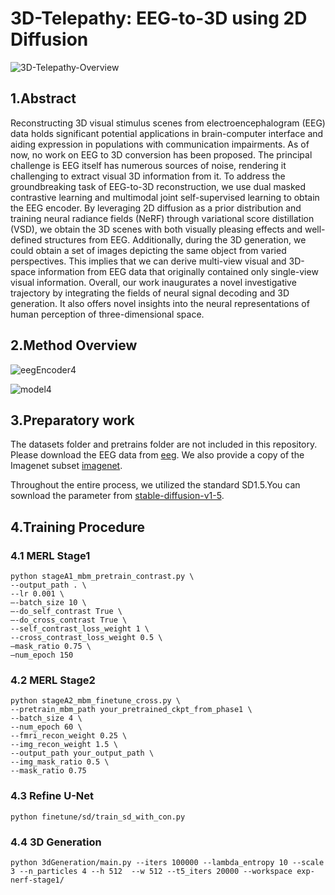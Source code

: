 # 3D-Telepathy: EEG-to-3D using 2D Diffusion

![3D-Telepathy-Overview](https://github.com/gegen666/EEGTo3D/assets/113605829/c68a54ad-7974-47d8-90f6-7ed27acdbdb3)

## 1.Abstract
Reconstructing 3D visual stimulus scenes from electroencephalogram (EEG) data holds significant potential applications in brain-computer interface and aiding expression in populations with communication impairments. As of now, no work on EEG to 3D conversion has been proposed. The principal challenge is EEG itself has numerous sources of noise, rendering it challenging to extract visual 3D information from it. To address the groundbreaking task of EEG-to-3D reconstruction, we use dual masked contrastive learning and multimodal joint self-supervised learning to obtain the EEG encoder. By leveraging 2D diffusion as a prior distribution and training neural radiance fields (NeRF) through variational score distillation (VSD), we obtain the 3D scenes with both visually pleasing effects and well-defined structures from EEG. Additionally, during the 3D generation, we could obtain a set of images depicting the same object from varied  perspectives. This implies that we can derive multi-view visual and 3D-space information from EEG data that originally contained only single-view visual information. Overall, our work inaugurates a novel investigative trajectory by integrating the fields of neural signal decoding and 3D generation. It also offers novel insights into the neural representations of human perception of three-dimensional space.
## 2.Method Overview
![eegEncoder4](https://github.com/gegen666/EEGTo3D/assets/113605829/78255d41-52d1-42d7-9c30-6e0b3095fc67)

![model4](https://github.com/gegen666/EEGTo3D/assets/113605829/1ab7edb0-03c9-4e6a-a579-6a189de55344)

## 3.Preparatory work
The datasets folder and pretrains folder are not included in this repository. Please download the EEG data from [eeg](https://github.com/perceivelab/eeg_visual_classification). We also provide a copy of the Imagenet subset [imagenet](https://drive.google.com/file/d/1y7I9bG1zKYqBM94odcox_eQjnP9HGo9-/view?usp=drive_link).

Throughout the entire process, we utilized the standard SD1.5.You can sownload the parameter from [stable-diffusion-v1-5](https://huggingface.co/runwayml/stable-diffusion-v1-5).

## 4.Training Procedure
### 4.1 MERL Stage1
```
python stageA1_mbm_pretrain_contrast.py \
--output_path . \
--lr 0.001 \ 
—-batch_size 10 \
—-do_self_contrast True \
—-do_cross_contrast True \
--self_contrast_loss_weight 1 \ 
--cross_contrast_loss_weight 0.5 \
—mask_ratio 0.75 \
—num_epoch 150 
```
### 4.2 MERL Stage2
```
python stageA2_mbm_finetune_cross.py \
--pretrain_mbm_path your_pretrained_ckpt_from_phase1 \
--batch_size 4 \
--num_epoch 60 \
--fmri_recon_weight 0.25 \ 
--img_recon_weight 1.5 \
--output_path your_output_path \ 
--img_mask_ratio 0.5 \
--mask_ratio 0.75 
```
### 4.3 Refine U-Net
```
python finetune/sd/train_sd_with_con.py
```
### 4.4 3D Generation
```
python 3dGeneration/main.py --iters 100000 --lambda_entropy 10 --scale 3 --n_particles 4 --h 512  --w 512 --t5_iters 20000 --workspace exp-nerf-stage1/
```
